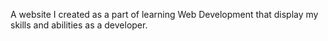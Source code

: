 A website I created as a part of learning Web Development that display my skills and abilities as a developer.
